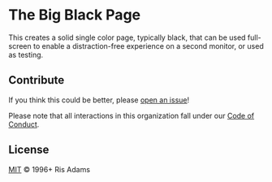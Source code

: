 # The Big Black Page

This creates a solid single color page,  typically black, that can be used full-screen to enable a distraction-free experience on a second monitor, or used as testing.

## Contribute

If you think this could be better, please [open an issue](https://github.com/risadams/big-black-page/issues/new)!

Please note that all interactions in this organization fall under our [Code of Conduct](CODE_OF_CONDUCT.md).

## License

[MIT](LICENSE) © 1996+ Ris Adams
